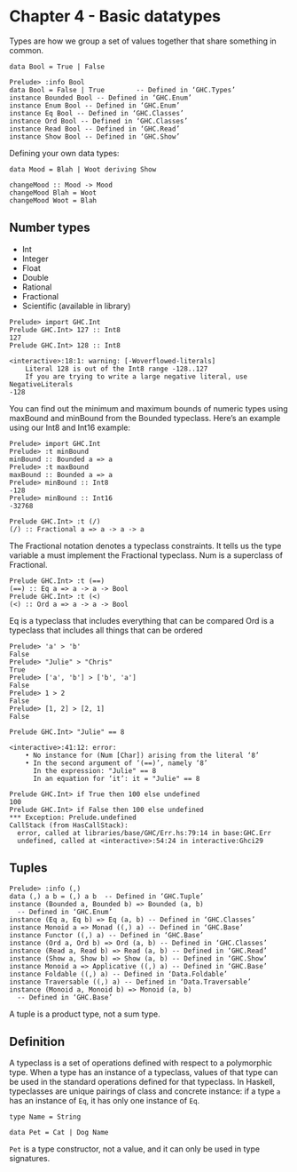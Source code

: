 # Chapter 4 - Basic datatypes

Types are how we group a set of values together that share something in common.

```
data Bool = True | False
```

```
Prelude> :info Bool
data Bool = False | True        -- Defined in ‘GHC.Types’
instance Bounded Bool -- Defined in ‘GHC.Enum’
instance Enum Bool -- Defined in ‘GHC.Enum’
instance Eq Bool -- Defined in ‘GHC.Classes’
instance Ord Bool -- Defined in ‘GHC.Classes’
instance Read Bool -- Defined in ‘GHC.Read’
instance Show Bool -- Defined in ‘GHC.Show’
```

Defining your own data types:

```
data Mood = Blah | Woot deriving Show
```

```
changeMood :: Mood -> Mood
changeMood Blah = Woot
changeMood Woot = Blah 
```

## Number types
- Int
- Integer
- Float
- Double
- Rational
- Fractional
- Scientific (available in library)

```
Prelude> import GHC.Int
Prelude GHC.Int> 127 :: Int8
127
Prelude GHC.Int> 128 :: Int8

<interactive>:18:1: warning: [-Woverflowed-literals]
    Literal 128 is out of the Int8 range -128..127
    If you are trying to write a large negative literal, use NegativeLiterals
-128
```

You can find out the minimum and maximum bounds of numeric types using maxBound
and minBound from the Bounded typeclass. Here’s an example using our Int8 and
Int16 example:

```
Prelude> import GHC.Int
Prelude> :t minBound
minBound :: Bounded a => a
Prelude> :t maxBound
maxBound :: Bounded a => a
Prelude> minBound :: Int8
-128
Prelude> minBound :: Int16
-32768
```

```
Prelude GHC.Int> :t (/)
(/) :: Fractional a => a -> a -> a
```

The Fractional notation denotes a typeclass constraints. It tells us the type
variable a must implement the Fractional typeclass. Num is a superclass of
Fractional.

```
Prelude GHC.Int> :t (==)
(==) :: Eq a => a -> a -> Bool
Prelude GHC.Int> :t (<)
(<) :: Ord a => a -> a -> Bool
```

Eq is a typeclass that includes everything that can be compared
Ord is a typeclass that includes all things that can be ordered

```
Prelude> 'a' > 'b'
False
Prelude> "Julie" > "Chris"
True
Prelude> ['a', 'b'] > ['b', 'a']
False
Prelude> 1 > 2
False
Prelude> [1, 2] > [2, 1]
False

Prelude GHC.Int> "Julie" == 8

<interactive>:41:12: error:
    • No instance for (Num [Char]) arising from the literal ‘8’
    • In the second argument of ‘(==)’, namely ‘8’
      In the expression: "Julie" == 8
      In an equation for ‘it’: it = "Julie" == 8
```

```
Prelude GHC.Int> if True then 100 else undefined
100
Prelude GHC.Int> if False then 100 else undefined
*** Exception: Prelude.undefined
CallStack (from HasCallStack):
  error, called at libraries/base/GHC/Err.hs:79:14 in base:GHC.Err
  undefined, called at <interactive>:54:24 in interactive:Ghci29
```

## Tuples

```
Prelude> :info (,)
data (,) a b = (,) a b  -- Defined in ‘GHC.Tuple’
instance (Bounded a, Bounded b) => Bounded (a, b)
  -- Defined in ‘GHC.Enum’
instance (Eq a, Eq b) => Eq (a, b) -- Defined in ‘GHC.Classes’
instance Monoid a => Monad ((,) a) -- Defined in ‘GHC.Base’
instance Functor ((,) a) -- Defined in ‘GHC.Base’
instance (Ord a, Ord b) => Ord (a, b) -- Defined in ‘GHC.Classes’
instance (Read a, Read b) => Read (a, b) -- Defined in ‘GHC.Read’
instance (Show a, Show b) => Show (a, b) -- Defined in ‘GHC.Show’
instance Monoid a => Applicative ((,) a) -- Defined in ‘GHC.Base’
instance Foldable ((,) a) -- Defined in ‘Data.Foldable’
instance Traversable ((,) a) -- Defined in ‘Data.Traversable’
instance (Monoid a, Monoid b) => Monoid (a, b)
  -- Defined in ‘GHC.Base’
```

A tuple is a product type, not a sum type.

## Definition

A typeclass is a set of operations defined with respect to a polymorphic type.
When a type has an instance of a typeclass, values of that type can be used in
the standard operations defined for that typeclass. In Haskell, typeclasses are
unique pairings of class and concrete instance: if a type `a` has an instance of
`Eq`, it has only one instance of `Eq`.

```
type Name = String

data Pet = Cat | Dog Name
```

`Pet` is a type constructor, not a value, and it can only be used in type
signatures.
